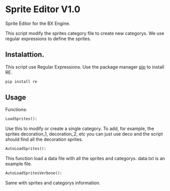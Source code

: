 # Sprite Editor V1.0 

Sprite Editor for the BX Engine.

This script modify the sprites category file to create new categorys.
We use regular expressions to define the sprites.


## Instalattion.
This script use Regular Expressions.
Use the package manager [pip](https://pip.pypa.io/en/stable/) to install RE.

```bash
pip install re
```



## Usage

Functions:

```python
LoadSprites():
```

 Use this to modify or create a single category.
 To add, for example, the sprites decoration_1, decoration_2, etc you can just
use deco and the script should find all the decoration sprites.

```python
AutoLoadSprites():
```

 This function load a data file with all the sprites and categorys.
 data.txt is an example file.

```python
AutoLoadSpritesVerbose():
```

Same with sprites and categorys information.
